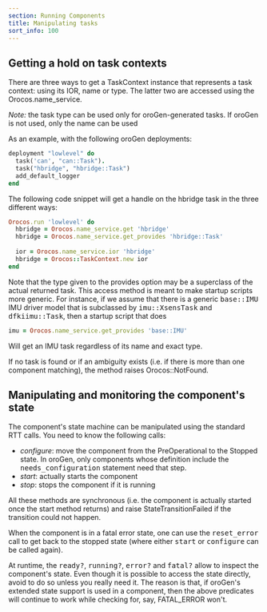 ```yaml
---
section: Running Components
title: Manipulating tasks
sort_info: 100
---
```


Getting a hold on task contexts
-------------------------------

There are three ways to get a TaskContext instance that represents a task context:
using its IOR, name or type. The latter two are accessed using the
Orocos.name_service.

_Note:_ the task type can be used only for oroGen-generated tasks. If oroGen is
not used, only the name can be used

As an example, with the following oroGen deployments:

~~~ ruby
deployment "lowlevel" do
  task('can', "can::Task").
  task("hbridge", "hbridge::Task")
  add_default_logger
end
~~~

The following code snippet will get a handle on the hbridge task in the three
different ways:

~~~ ruby
Orocos.run 'lowlevel' do
  hbridge = Orocos.name_service.get 'hbridge'
  hbridge = Orocos.name_service.get_provides 'hbridge::Task'
  
  ior = Orocos.name_service.ior 'hbridge'
  hbridge = Orocos::TaskContext.new ior 
end
~~~

Note that the type given to the provides option may be a superclass of the
actual returned task. This access method is meant to make startup scripts more
generic. For instance, if we assume that there is a generic <tt>base::IMU</tt>
IMU driver model that is subclassed by <tt>imu::XsensTask</tt> and
<tt>dfkiimu::Task</tt>, then a startup script that does

~~~ ruby
imu = Orocos.name_service.get_provides 'base::IMU'
~~~

Will get an IMU task regardless of its name and exact type.

If no task is found or if an ambiguity exists (i.e. if there is more than one
component matching), the method raises Orocos::NotFound.

Manipulating and monitoring the component's state
-------------------------------------------------

The component's state machine can be manipulated using the standard RTT calls.
You need to know the following calls:

 * _configure_: move the component from the PreOperational to the Stopped
   state. In oroGen, only components whose definition include the
   <tt>needs_configuration</tt> statement need that step.
 * _start_: actually starts the component
 * _stop_: stops the component if it is running

All these methods are synchronous (i.e. the component is actually started once
the start method returns) and raise StateTransitionFailed if the transition
could not happen.

When the component is in a fatal error state, one can use the
<tt>reset_error</tt> call to get back to the stopped state (where either
<tt>start</tt> or <tt>configure</tt> can be called again).

At runtime, the <tt>ready?</tt>, <tt>running?</tt>, <tt>error?</tt> and
<tt>fatal?</tt> allow to inspect the component's state. Even though it is possible
to access the state directly, avoid to do so unless you really need it. The
reason is that, if oroGen's extended state support is used in a component, then
the above predicates will continue to work while checking for, say, FATAL\_ERROR
won't.

